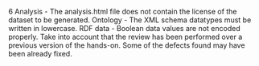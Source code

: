 6
    Analysis
        - The analysis.html file does not contain the license of the dataset to be generated.
    Ontology
        - The XML schema datatypes must be written in lowercase.
    RDF data
        - Boolean data values are not encoded properly.
    Take into account that the review has been performed over a previous version of the hands-on. Some of the defects found may have been already fixed.
